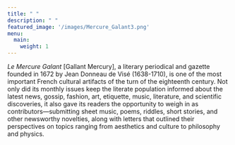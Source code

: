 ```yaml
---
title: " "
description: " "
featured_image: '/images/Mercure_Galant3.png'
menu:
  main:
    weight: 1
---
```


_Le Mercure Galant_ [Gallant Mercury], a literary periodical and gazette founded in 1672 by Jean Donneau de Visé (1638-1710), is one of the most important French cultural artifacts of the turn of the eighteenth century. Not only did its monthly issues keep the literate population informed about the latest news, gossip, fashion, art, etiquette, music, literature, and scientific discoveries, it also gave its readers the opportunity to weigh in as contributors—submitting sheet music, poems, riddles, short stories, and other newsworthy novelties, along with letters that outlined their perspectives on topics ranging from aesthetics and culture to philosophy and physics. 